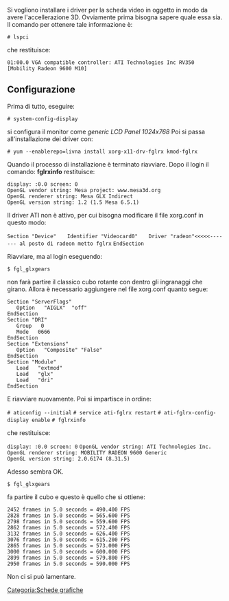 Si vogliono installare i driver per la scheda video in oggetto in modo da avere l'accellerazione 3D. Ovviamente prima bisogna sapere quale essa sia.
Il comando per ottenere tale informazione è:

`# lspci `

che restituisce:

`01:00.0 VGA compatible controller: ATI Technologies Inc RV350 `
`[Mobility Radeon 9600 M10]`

Configurazione
--------------

Prima di tutto, eseguire:

`# system-config-display `

si configura il monitor come *generic LCD Panel 1024x768* Poi si passa all'installazione dei driver con:

`# yum --enablerepo=livna install xorg-x11-drv-fglrx kmod-fglrx `

Quando il processo di installazione è terminato riavviare. Dopo il login il comando: **fglrxinfo** restituisce:

`display: :0.0 screen: 0`
`OpenGL vendor string: Mesa project: www.mesa3d.org`
`OpenGL renderer string: Mesa GLX Indirect`
`OpenGL version string: 1.2 (1.5 Mesa 6.5.1)`

Il driver ATI non è attivo, per cui bisogna modificare il file xorg.conf in questo modo:

`Section "Device"`
`   Identifier "Videocard0"`
`   Driver "radeon"<<<<<------- al posto di radeon metto fglrx`
`EndSection `

Riavviare, ma al login eseguendo:

`$ fgl_glxgears`

non farà partire il classico cubo rotante con dentro gli ingranaggi che girano. Allora è necessario aggiungere nel file xorg.conf quanto segue:

    Section "ServerFlags"
       Option   "AIGLX"  "off"
    EndSection
    Section "DRI"
       Group   0
       Mode   0666
    EndSection
    Section "Extensions"
       Option   "Composite" "False"
    EndSection
    Section "Module"
       Load   "extmod"
       Load   "glx"
       Load   "dri"
    EndSection

E riavviare nuovamente. Poi si impartisce in ordine:

`# aticonfig --initial`
`# service ati-fglrx restart`
`# ati-fglrx-config-display enable`
`# fglrxinfo`

che restituisce:

`display: :0.0 screen: 0`
`OpenGL vendor string: ATI Technologies Inc.`
`OpenGL renderer string: MOBILITY RADEON 9600 Generic`
`OpenGL version string: 2.0.6174 (8.31.5)`

Adesso sembra OK.

`$ fgl_glxgears`

fa partire il cubo e questo è quello che si ottiene:

`2452 frames in 5.0 seconds = 490.400 FPS`
`2828 frames in 5.0 seconds = 565.600 FPS`
`2798 frames in 5.0 seconds = 559.600 FPS`
`2862 frames in 5.0 seconds = 572.400 FPS`
`3132 frames in 5.0 seconds = 626.400 FPS`
`3076 frames in 5.0 seconds = 615.200 FPS`
`2865 frames in 5.0 seconds = 573.000 FPS`
`3000 frames in 5.0 seconds = 600.000 FPS`
`2899 frames in 5.0 seconds = 579.800 FPS`
`2950 frames in 5.0 seconds = 590.000 FPS`

Non ci si può lamentare.

[Categoria:Schede grafiche](Categoria:Schede_grafiche "wikilink")
